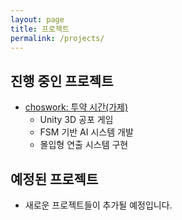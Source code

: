 ```yaml
---
layout: page
title: 프로젝트
permalink: /projects/
---
```


## 진행 중인 프로젝트
- [choswork: 투약 시간(가제)](/unity/gamedev/portfolio/2025/05/23/choswork-project/)
  - Unity 3D 공포 게임
  - FSM 기반 AI 시스템 개발
  - 몰입형 연출 시스템 구현

## 예정된 프로젝트
- 새로운 프로젝트들이 추가될 예정입니다. 